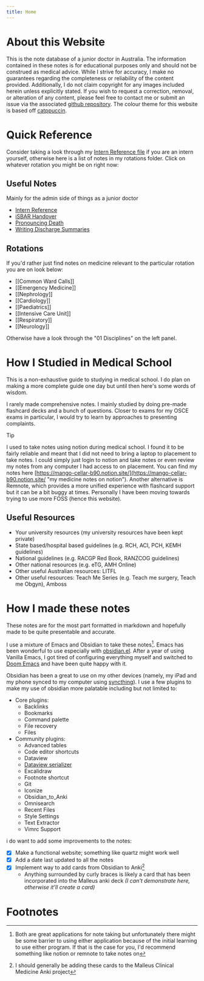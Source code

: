 ```yaml
---
title: Home
---
```

# About this Website
This is the note database of a junior doctor in Australia. The information contained in these notes is for educational purposes only and should not be construed as medical advice. While I strive for accuracy, I make no guarantees regarding the completeness or reliability of the content provided. Additionally, I do not claim copyright for any images included herein unless explicitly stated. If you wish to request a correction, removal, or alteration of any content, please feel free to contact me or submit an issue via the associated [github repository](https://github.com/Sabicool/Medicine). The colour theme for this website is based off [catppuccin](https://github.com/catppuccin/catppuccin).
# Quick Reference
Consider taking a look through my [Intern Reference file](00%20Reference/Junior%20Doctor/Intern%20Reference.md) if you are an intern yourself, otherwise here is a list of notes in my rotations folder. Click on whatever rotation you might be on right now:
## Useful Notes
Mainly for the admin side of things as a junior doctor
- [Intern Reference](00%20Reference/Junior%20Doctor/Intern%20Reference.md)
- [iSBAR Handover](00%20Reference/Clinical/iSBAR%20Handover.md)
- [Pronouncing Death](00%20Reference/Clinical/Pronouncing%20Death.md)
- [Writing Discharge Summaries](00%20Reference/Administrative/Writing%20Discharge%20Summaries.md)
## Rotations
If you'd rather just find notes on medicine relevant to the particular rotation you are on look below:
<!-- QueryToSerialize: LIST FROM "02 Rotations" -->
<!-- SerializedQuery: LIST FROM "02 Rotations" -->
- [[Common Ward Calls]]
- [[Emergency Medicine]]
- [[Nephrology]]
- [[Cardiology]]
- [[Paediatrics]]
- [[Intensive Care Unit]]
- [[Respiratory]]
- [[Neurology]]
<!-- SerializedQuery END -->

Otherwise have a look through the "01 Disciplines" on the left panel.
# How I Studied in Medical School
This is a non-exhaustive guide to studying in medical school. I do plan on making a more complete guide one day but until then here's some words of wisdom.

I rarely made comprehensive notes. I mainly studied by doing pre-made flashcard decks and a bunch of questions. Closer to exams for my OSCE exams in particular, I would try to learn by approaches to presenting complaints.

> [!TIP] 
> I used to take notes using notion during medical school. I found it to be fairly reliable and meant that I did not need to bring a laptop to placement to take notes. I could simply just login to notion and take notes or even review my notes from any computer I had access to on placement. You can find my notes here [https://mango-cellar-b90.notion.site/](https://mango-cellar-b90.notion.site/ "my medicine notes on notion"). Another alternative is Remnote, which provides a more unified experience with flashcard support but it can be a bit buggy at times. Personally I have been moving towards trying to use more FOSS (hence this website).

## Useful Resources
- Your university resources (my university resources have been kept private)
- State based/hospital based guidelines (e.g. RCH, ACI, PCH, KEMH guidelines) 
- National guidelines (e.g. RACGP Red Book, RANZCOG guidelines)
- Other national resources (e.g. eTG, AMH Online)
- Other useful Australian resources: LITFL
- Other useful resources: Teach Me Series (e.g. Teach me surgery, Teach me Obgyn), Amboss
# How I made these notes
These notes are for the most part formatted in markdown and hopefully made to be quite presentable and accurate.

I use a mixture of Emacs and Obsidian to take these notes[^1]. Emacs has been wonderful to use especially with [obsidian.el](https://github.com/licht1stein/obsidian.el). After a year of using Vanilla Emacs, I got tired of configuring everything myself and switched to [Doom Emacs](https://github.com/doomemacs/doomemacs) and have been quite happy with it.

Obsidian has been a great to use on my other devices (namely, my iPad and my phone synced to my computer using [syncthing](https://syncthing.net/)). I use a few plugins to make my use of obsidian more palatable including but not limited to:
- Core plugins:
    - Backlinks
    - Bookmarks
    - Command palette
    - File recovery
    - Files
- Community plugins:
    - Advanced tables
    - Code editor shortcuts
    - Dataview
    - [Dataview serializer](https://github.com/dsebastien/obsidian-dataview-serializer)
    - Excalidraw
    - Footnote shortcut
    - Git
    - Iconize 
    - Obsidian_to_Anki
    - Omnisearch
    - Recent Files
    - Style Settings
    - Text Extractor
    - Vimrc Support

i do want to add some improvements to the notes:

- [x] Make a functional website; something like quartz might work well
- [x] Add a date last updated to all the notes
- [x] Implement way to add cards from Obsidian to Anki[^2]
    - Anything surrounded by curly braces is likely a card that has been incorporated into the Malleus anki deck *(I can't demonstrate here, otherwise it'll create a card)*
# Footnotes

[^1]: Both are great applications for note taking but unfortunately there might be some barrier to using either application because of the initial learning to use either program. If that is the case for you, I'd recommend something like notion or remnote to take notes on
[^2]: I should generally be adding these cards to the Malleus Clinical Medicine Anki project
